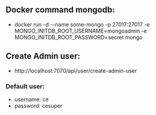 ## Docker command mongodb:
- docker run -d --name some-mongo -p 27017:27017 -e MONGO_INITDB_ROOT_USERNAME=mongoadmin -e MONGO_INITDB_ROOT_PASSWORD=secret mongo

## Create Admin user:
- http://localhost:7070/api/user/create-admin-user
### Default user:
- username: ce
- password: cesuper